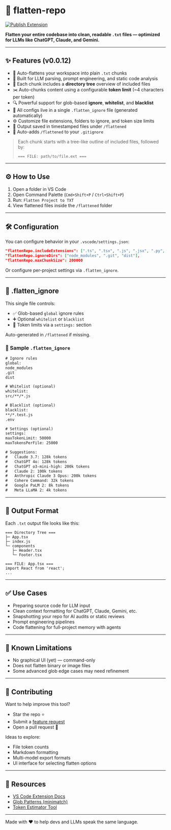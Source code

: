 
# 📄 flatten-repo

[![Publish Extension](https://github.com/EricSpencer00/flatten-repo/actions/workflows/publish.yml/badge.svg)](https://github.com/EricSpencer00/flatten-repo/actions/workflows/publish.yml)

**Flatten your entire codebase into clean, readable `.txt` files — optimized for LLMs like ChatGPT, Claude, and Gemini.**

---

## ✨ Features (v0.0.12)

- 🔁 Auto-flattens your workspace into plain `.txt` chunks
- 🧠 Built for LLM parsing, prompt engineering, and static code analysis
- 📂 Each chunk includes a **directory tree** overview of included files
- ✂️ Auto-chunks content using a configurable **token limit** (~4 characters per token)
- 🔍 Powerful support for glob-based **ignore**, **whitelist**, and **blacklist**
- 🧾 All configs live in a single `.flatten_ignore` file (generated automatically)
- ⚙️ Customize file extensions, folders to ignore, and token size limits
- 📁 Output saved in timestamped files under `/flattened`
- 🚫 Auto-adds `/flattened` to your `.gitignore`

> Each chunk starts with a tree-like outline of included files, followed by:
>  
> `=== FILE: path/to/file.ext ===`

---

## ⚙️ How to Use

1. Open a folder in VS Code
2. Open Command Palette (`Cmd+Shift+P` / `Ctrl+Shift+P`)
3. Run: `Flatten Project to TXT`
4. View flattened files inside the `/flattened` folder

---

## 🛠️ Configuration

You can configure behavior in your `.vscode/settings.json`:

```json
"flattenRepo.includeExtensions": [".ts", ".tsx", ".js", ".jsx", ".py", ".html", ".css"],
"flattenRepo.ignoreDirs": ["node_modules", ".git", "dist"],
"flattenRepo.maxChunkSize": 200000
```

Or configure per-project settings via `.flatten_ignore`.

---

## 📄 .flatten_ignore

This single file controls:
- ✅ Glob-based `global` ignore rules
- ➕ Optional `whitelist` or `blacklist`
- 📐 Token limits via a `settings:` section

Auto-generated in `/flattened` if missing.

### 🔁 Sample `.flatten_ignore`

```txt
# Ignore rules
global:
node_modules
.git
dist

# Whitelist (optional)
whitelist:
src/**/*.js

# Blacklist (optional)
blacklist:
**/*.test.js
.env

# Settings (optional)
settings:
maxTokenLimit: 50000
maxTokensPerFile: 25000

# Suggestions:
#   Claude 3.7: 128k tokens
#   ChatGPT 4o: 128k tokens
#   ChatGPT o3-mini-high: 200k tokens
#   Claude 2: 100k tokens
#   Anthropic Claude 3 Opus: 200k tokens
#   Cohere Command: 32k tokens
#   Google PaLM 2: 8k tokens
#   Meta LLaMA 2: 4k tokens
```

---

## 📐 Output Format

Each `.txt` output file looks like this:

```
=== Directory Tree ===
├─ App.tsx
├─ index.js
└─ components
   ├─ Header.tsx
   └─ Footer.tsx

=== FILE: App.tsx ===
import React from 'react';
...
```

---

## ✅ Use Cases

- Preparing source code for LLM input
- Clean context formatting for ChatGPT, Claude, Gemini, etc.
- Snapshotting your repo for AI audits or static reviews
- Prompt engineering pipelines
- Code flattening for full-project memory with agents

---

## 🐞 Known Limitations

- No graphical UI (yet) — command-only
- Does not flatten binary or image files
- Some advanced glob edge cases may need refinement

---

## 🧪 Contributing

Want to help improve this tool?

- Star the repo ⭐
- Submit a [feature request](https://github.com/EricSpencer00/flatten-repo/issues)
- Open a pull request 💪

Ideas to explore:
- File token counts
- Markdown formatting
- Multi-model export formats
- UI interface for selecting flatten options

---

## 🔗 Resources

- [VS Code Extension Docs](https://code.visualstudio.com/api)
- [Glob Patterns (minimatch)](https://github.com/isaacs/minimatch)
- [Token Estimator Tool](https://platform.openai.com/tokenizer)

---

Made with ❤️ to help devs and LLMs speak the same language.